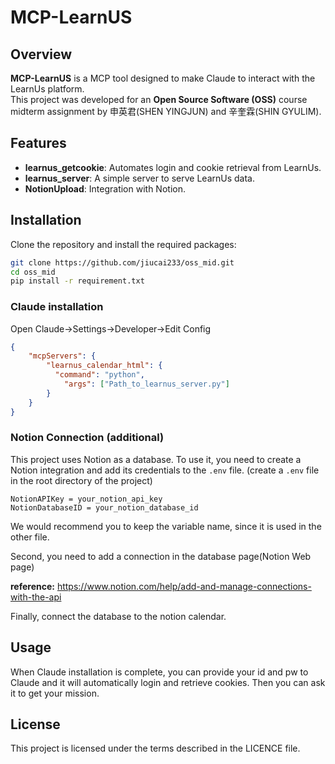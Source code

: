 # MCP-LearnUS

## Overview
**MCP-LearnUS** is a MCP tool designed to make Claude to interact with the LearnUs platform.  
This project was developed for an **Open Source Software (OSS)** course midterm assignment by 申英君(SHEN YINGJUN) and 辛奎霖(SHIN GYULIM).

## Features
- **learnus_getcookie**: Automates login and cookie retrieval from LearnUs.
- **learnus_server**: A simple server to serve LearnUs data.
- **NotionUpload**: Integration with Notion.

## Installation
Clone the repository and install the required packages:

```bash
git clone https://github.com/jiucai233/oss_mid.git
cd oss_mid
pip install -r requirement.txt
```
### Claude installation
Open Claude->Settings->Developer->Edit Config

```json
{
    "mcpServers": {
        "learnus_calendar_html": {
          "command": "python",
            "args": ["Path_to_learnus_server.py"]
        }
    }
}
```
### Notion Connection (additional)
This project uses Notion as a database. To use it, you need to create a Notion integration and add its credentials to the `.env` file. (create a `.env` file in the root directory of the project)

```.env
NotionAPIKey = your_notion_api_key
NotionDatabaseID = your_notion_database_id
```
We would recommend you to keep the variable name, since it is used in the other file.

Second, you need to add a connection in the database page(Notion Web page)

__reference:__
https://www.notion.com/help/add-and-manage-connections-with-the-api

Finally, connect the database to the notion calendar.

## Usage
When Claude installation is complete, you can provide your id and pw to Claude and it will automatically login and retrieve cookies. Then you can ask it to get your mission.

## License
This project is licensed under the terms described in the LICENCE file.